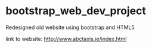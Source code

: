 # bootstrap_web_dev_project
Redesigned old website using bootstrap and HTML5

link to website:
http://www.abctaxis.ie/index.html
